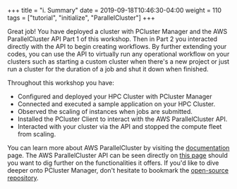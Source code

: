 +++
title = "i. Summary"
date = 2019-09-18T10:46:30-04:00
weight = 110
tags = ["tutorial", "initialize", "ParallelCluster"]
+++

Great job! You have deployed a cluster with PCluster Manager and the AWS ParallelCluster API Part 1 of this workshop. Then in Part 2 you interacted directly with the API to begin creating workflows. By further extending your codes, you can use the API to virtually run any operational workflow on your clusters such as starting a custom cluster when there's a new project or just run a cluster for the duration of a job and shut it down when finished.

Throughout this workshop you have:
- Configured and deployed your HPC Cluster with PCluster Manager
- Connected and executed a sample application on your HPC Cluster.
- Observed the scaling of instances when jobs are submitted.
- Installed the PCluster Client to interact with the AWS ParallelCluster API.
- Interacted with your cluster via the API and stopped the compute fleet from scaling.

You can learn more about AWS ParallelCluster by visiting the [documentation](https://docs.aws.amazon.com/parallelcluster/latest/ug/what-is-aws-parallelcluster.html) page. The AWS ParallelCluster API can be seen directly on [this page](https://github.com/aws/aws-parallelcluster/tree/develop/api/client/src) should you want to dig further on the functionalities it offers. If you'd like to dive deeper onto PCluster Manager, don't hesitate to bookmark the [open-source repository](https://github.com/aws-samples/pcluster-manager).
